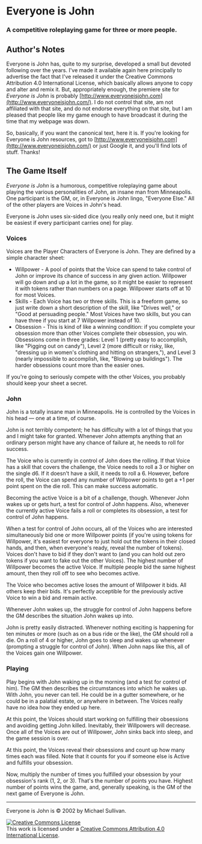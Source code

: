 # Everyone is John

### A competitive roleplaying game for three or more people.

## Author's Notes

Everyone is John has, quite to my surprise, developed a small but devoted following over the years. I've made it available again here principally to advertise the fact that I've released it under the Creative Commons Attribution 4.0 International License, which basically allows anyone to copy and alter and remix it. But, appropriately enough, the premiere site for _Everyone is John_ is probably [http://www.everyoneisjohn.com](http://www.everyoneisjohn.com/). I do not control that site, am not affiliated with that site, and do not endorse everything on that site, but I am pleased that people like my game enough to have broadcast it during the time that my webpage was down.

So, basically, if you want the canonical text, here it is. If you're looking for Everyone is John resources, got to [http://www.everyoneisjohn.com](http://www.everyoneisjohn.com/) or just Google it, and you'll find lots of stuff. Thanks!

## The Game Itself

_Everyone is John_ is a humorous, competitive roleplaying game about playing the various personalities of John, an insane man from Minneapolis. One participant is the GM, or, in Everyone is John lingo, "Everyone Else." All of the other players are Voices in John's head.

Everyone is John uses six-sided dice (you really only need one, but it might be easiest if every participant carries one) for play.

### Voices

Voices are the Player Characters of Everyone is John. They are defined by a simple character sheet:

- Willpower - A pool of points that the Voice can spend to take control of John or improve its chance of success in any given action. Willpower will go down and up a lot in the game, so it might be easier to represent it with tokens rather than numbers on a page. Willpower starts off at 10 for most Voices.
- Skills - Each Voice has two or three skills. This is a freeform game, so just write down a short description of the skill, like "Drives well," or "Good at persuading people." Most Voices have two skills, but you can have three if you start at 7 Willpower instead of 10.
- Obsession - This is kind of like a winning condition: if you complete your obsession more than other Voices complete their obsession, you win. Obsessions come in three grades: Level 1 (pretty easy to accomplish, like "Pigging out on candy"), Level 2 (more difficult or risky, like, "dressing up in women's clothing and hitting on strangers,"), and Level 3 (nearly impossible to accomplish, like, "Blowing up buildings"). The harder obsessions count more than the easier ones.

If you're going to seriously compete with the other Voices, you probably should keep your sheet a secret.

### John

John is a totally insane man in Minneapolis. He is controlled by the Voices in his head — one at a time, of course.

John is not terribly competent; he has difficulty with a lot of things that you and I might take for granted. Whenever John attempts anything that an ordinary person might have any chance of failure at, he needs to roll for success.

The Voice who is currently in control of John does the rolling. If that Voice has a skill that covers the challenge, the Voice needs to roll a 3 or higher on the single d6\. If it doesn't have a skill, it needs to roll a 6\. However, before the roll, the Voice can spend any number of Willpower points to get a +1 per point spent on the die roll. This can make success automatic.

Becoming the active Voice is a bit of a challenge, though. Whenever John wakes up or gets hurt, a test for control of John happens. Also, whenever the currently active Voice fails a roll or completes its obsession, a test for control of John happens.

When a test for control of John occurs, all of the Voices who are interested simultaneously bid one or more Willpower points (if you're using tokens for Willpower, it's easiest for everyone to just hold out the tokens in their closed hands, and then, when everyone's ready, reveal the number of tokens). Voices don't have to bid if they don't want to (and you can hold out zero tokens if you want to fake out the other Voices). The highest number of Willpower becomes the active Voice. If multiple people bid the same highest amount, then they roll off to see who becomes active.

The Voice who becomes active loses the amount of Willpower it bids. All others keep their bids. It's perfectly acceptible for the previously active Voice to win a bid and remain active.

Whenever John wakes up, the struggle for control of John happens before the GM describes the situation John wakes up into.

John is pretty easily distracted. Whenever nothing exciting is happening for ten minutes or more (such as on a bus ride or the like), the GM should roll a die. On a roll of 4 or higher, John goes to sleep and wakes up whenever (prompting a struggle for control of John). When John naps like this, all of the Voices gain one Willpower.

### Playing

Play begins with John waking up in the morning (and a test for control of him). The GM then describes the circumstances into which he wakes up. With John, you never can tell. He could be in a gutter somewhere, or he could be in a palatial estate, or anywhere in between. The Voices really have no idea how they ended up here.

At this point, the Voices should start working on fulfilling their obsessions and avoiding getting John killed. Inevitably, their Willpowers will decrease. Once all of the Voices are out of Willpower, John sinks back into sleep, and the game session is over.

At this point, the Voices reveal their obsessions and count up how many times each was filled. Note that it counts for you if someone else is Active and fulfills your obsession.

Now, multiply the number of times you fulfilled your obsession by your obsession's rank (1, 2, or 3). That's the number of points you have. Highest number of points wins the game, and, generally speaking, is the GM of the next game of Everyone is John.

* * *

Everyone is John is © 2002 by Michael Sullivan.

[![Creative Commons License](https://i.creativecommons.org/l/by/4.0/88x31.png)](http://creativecommons.org/licenses/by/4.0/)  
This work is licensed under a [Creative Commons Attribution 4.0 International License](http://creativecommons.org/licenses/by/4.0/).
